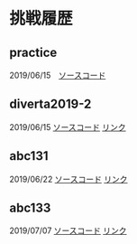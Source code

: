 # 挑戦履歴

## practice
2019/06/15　[ソースコード](./practice/a)

## diverta2019-2
2019/06/15 [ソースコード](./diverta2019-2) [リンク](https://atcoder.jp/contests/diverta2019-2)

## abc131
2019/06/22 [ソースコード](./abc131) [リンク](https://atcoder.jp/contests/abc131)

## abc133
2019/07/07 [ソースコード](./abc133) [リンク](https://atcoder.jp/contests/abc133)

